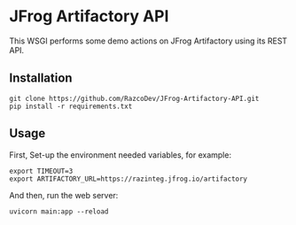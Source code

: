 # JFrog Artifactory API

This WSGI performs some demo actions on JFrog Artifactory using its REST API.


## Installation

```
git clone https://github.com/RazcoDev/JFrog-Artifactory-API.git
pip install -r requirements.txt

```


## Usage
First, Set-up the environment needed variables, for example: 
```
export TIMEOUT=3
export ARTIFACTORY_URL=https://razinteg.jfrog.io/artifactory
```
And then, run the web server:
```
uvicorn main:app --reload
```

